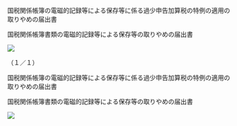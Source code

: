 国税関係帳簿の電磁的記録等による保存等に係る過少申告加算税の特例の適用の取りやめの届出書

国税関係帳簿書類の電磁的記録等による保存等の取りやめの届出書

![](https://www.nta.go.jp/tmp/0cafb641-3e7a-4f85-a77c-2e8646e2948b/images/f42ca69d096f5140015ab66e3b8ebc547697268bf05412a72c9b8bd076305bb9.jpg)

（１／１）

国税関係帳簿の電磁的記録等による保存等に係る過少申告加算税の特例の適用の取りやめの届出書

国税関係帳簿書類の電磁的記録等による保存等の取りやめの届出書

![](https://www.nta.go.jp/tmp/0cafb641-3e7a-4f85-a77c-2e8646e2948b/images/5c4ede59d9393d6ab9bdeaa2764439d0374a86a41db45f28605672d35e3763e9.jpg)